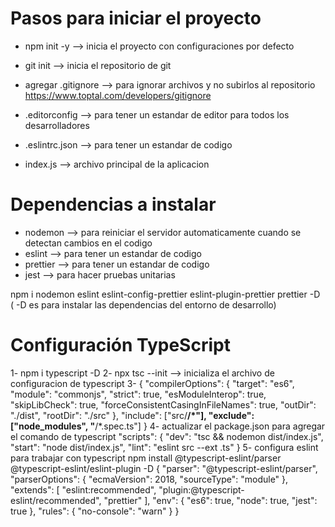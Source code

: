 # Pasos para iniciar el proyecto
- npm init -y --> inicia el proyecto con configuraciones por defecto

- git init --> inicia el repositorio de git
- agregar .gitignore --> para ignorar archivos y no subirlos al repositorio https://www.toptal.com/developers/gitignore

- .editorconfig --> para tener un estandar de editor para todos los desarrolladores
- .eslintrc.json --> para tener un estandar de codigo

- index.js --> archivo principal de la aplicacion

# Dependencias a instalar
- nodemon --> para reiniciar el servidor automaticamente cuando se detectan cambios en el codigo
- eslint --> para tener un estandar de codigo
- prettier --> para tener un estandar de codigo
- jest --> para hacer pruebas unitarias

npm i nodemon eslint eslint-config-prettier eslint-plugin-prettier prettier -D ( -D es para instalar las dependencias del entorno de desarrollo)

# Configuración TypeScript
1- npm i typescript -D
2- npx tsc --init --> inicializa el archivo de configuracion de typescript
3-    {
     "compilerOptions": {
       "target": "es6",
       "module": "commonjs",
       "strict": true,
       "esModuleInterop": true,
       "skipLibCheck": true,
       "forceConsistentCasingInFileNames": true,
       "outDir": "./dist",
       "rootDir": "./src"
     },
     "include": ["src/**/*"],
     "exclude": ["node_modules", "**/*.spec.ts"]
   }
4- actualizar el package.json para agregar el comando de typescript
   "scripts": {
     "dev": "tsc && nodemon dist/index.js",
     "start": "node dist/index.js",
     "lint": "eslint src --ext .ts"
   }
5- configura eslint para trabajar con typescript
   npm install @typescript-eslint/parser @typescript-eslint/eslint-plugin -D
      {
     "parser": "@typescript-eslint/parser",
     "parserOptions": {
       "ecmaVersion": 2018,
       "sourceType": "module"
     },
     "extends": [
       "eslint:recommended",
       "plugin:@typescript-eslint/recommended",
       "prettier"
     ],
     "env": {
       "es6": true,
       "node": true,
       "jest": true
     },
     "rules": {
       "no-console": "warn"
     }
   }
